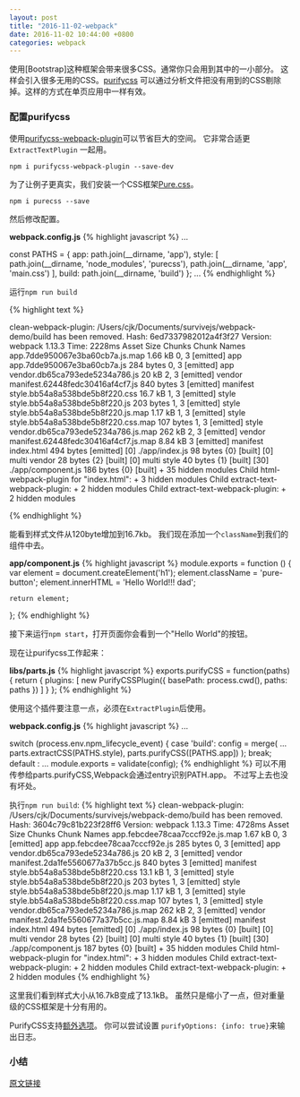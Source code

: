 ```yaml
---
layout: post
title: "2016-11-02-webpack"
date: 2016-11-02 10:44:00 +0800
categories: webpack
---
```


使用[Bootstrap]这种框架会带来很多CSS。通常你只会用到其中的一小部分。
这样会引入很多无用的CSS。[purifycss](https://github.com/purifycss/purifycss)
可以通过分析文件把没有用到的CSS剔除掉。这样的方式在单页应用中一样有效。

### 配置purifycss
使用[purifycss-webpack-plugin](https://www.npmjs.com/package/purifycss-webpack-plugin)可以节省巨大的空间。
它非常合适更 `ExtractTextPlugin` 一起用。

`npm i purifycss-webpack-plugin --save-dev`

为了让例子更真实，我们安装一个CSS框架[Pure.css](http://purecss.io/)。

`npm i purecss --save`

然后修改配置。

**webpack.config.js**
{% highlight javascript %}
...

const PATHS = {
    app: path.join(__dirname, 'app'),
    style: [
        path.join(__dirname, 'node_modules', 'purecss'),
        path.join(__dirname, 'app', 'main.css')
    ],
    build: path.join(__dirname, 'build')
};
...
{% endhighlight %}

运行`npm run build`

{% highlight text %}

clean-webpack-plugin: /Users/cjk/Documents/survivejs/webpack-demo/build has been removed.
Hash: 6ed7337982012a4f3f27
Version: webpack 1.13.3
Time: 2228ms
                               Asset       Size  Chunks             Chunk Names
     app.7dde950067e3ba60cb7a.js.map    1.66 kB    0, 3  [emitted]  app
         app.7dde950067e3ba60cb7a.js  284 bytes    0, 3  [emitted]  app
      vendor.db65ca793ede5234a786.js      20 kB    2, 3  [emitted]  vendor
    manifest.62448fedc30416af4cf7.js  840 bytes       3  [emitted]  manifest
      style.bb54a8a538bde5b8f220.css    16.7 kB    1, 3  [emitted]  style
       style.bb54a8a538bde5b8f220.js  203 bytes    1, 3  [emitted]  style
   style.bb54a8a538bde5b8f220.js.map    1.17 kB    1, 3  [emitted]  style
  style.bb54a8a538bde5b8f220.css.map  107 bytes    1, 3  [emitted]  style
  vendor.db65ca793ede5234a786.js.map     262 kB    2, 3  [emitted]  vendor
manifest.62448fedc30416af4cf7.js.map    8.84 kB       3  [emitted]  manifest
                          index.html  494 bytes          [emitted]
   [0] ./app/index.js 98 bytes {0} [built]
   [0] multi vendor 28 bytes {2} [built]
   [0] multi style 40 bytes {1} [built]
  [30] ./app/component.js 186 bytes {0} [built]
    + 35 hidden modules
Child html-webpack-plugin for "index.html":
        + 3 hidden modules
Child extract-text-webpack-plugin:
        + 2 hidden modules
Child extract-text-webpack-plugin:
        + 2 hidden modules

{% endhighlight %}

能看到样式文件从120byte增加到16.7kb。
我们现在添加一个`className`到我们的组件中去。

**app/component.js**
{% highlight javascript %}
module.exports = function () {
    var element = document.createElement('h1');
    element.className = 'pure-button';
    element.innerHTML = 'Hello World!!! dad';

    return element;
};
{% endhighlight %}

接下来运行`npm start`，打开页面你会看到一个"Hello World"的按钮。

现在让purifycss工作起来：

**libs/parts.js**
{% highlight javascript %}
exports.purifyCSS = function(paths) {
    return {
        plugins: [
            new PurifyCSSPlugin({
                basePath: process.cwd(),
                paths: paths
            })
        ]
    }
};
{% endhighlight %}

使用这个插件要注意一点，必须在`ExtractPlugin`后使用。

**webpack.config.js**
{% highlight javascript %}
...

switch (process.env.npm_lifecycle_event) {
    case 'build':
        config = merge(
            ...
            parts.extractCSS(PATHS.style),
            parts.purifyCSS([PATHS.app])
        );
        break;
    default :
    ...
module.exports = validate(config);
{% endhighlight %}
可以不用传参给parts.purifyCSS,Webpack会通过entry识别PATH.app。
不过写上去也没有坏处。

执行`npm run build`:
{% highlight text %}
clean-webpack-plugin: /Users/cjk/Documents/survivejs/webpack-demo/build has been removed.
Hash: 3604c79c81b223f28ff6
Version: webpack 1.13.3
Time: 4728ms
                               Asset       Size  Chunks             Chunk Names
     app.febcdee78caa7cccf92e.js.map    1.67 kB    0, 3  [emitted]  app
         app.febcdee78caa7cccf92e.js  285 bytes    0, 3  [emitted]  app
      vendor.db65ca793ede5234a786.js      20 kB    2, 3  [emitted]  vendor
    manifest.2da1fe5560677a37b5cc.js  840 bytes       3  [emitted]  manifest
      style.bb54a8a538bde5b8f220.css    13.1 kB    1, 3  [emitted]  style
       style.bb54a8a538bde5b8f220.js  203 bytes    1, 3  [emitted]  style
   style.bb54a8a538bde5b8f220.js.map    1.17 kB    1, 3  [emitted]  style
  style.bb54a8a538bde5b8f220.css.map  107 bytes    1, 3  [emitted]  style
  vendor.db65ca793ede5234a786.js.map     262 kB    2, 3  [emitted]  vendor
manifest.2da1fe5560677a37b5cc.js.map    8.84 kB       3  [emitted]  manifest
                          index.html  494 bytes          [emitted]
   [0] ./app/index.js 98 bytes {0} [built]
   [0] multi vendor 28 bytes {2} [built]
   [0] multi style 40 bytes {1} [built]
  [30] ./app/component.js 187 bytes {0} [built]
    + 35 hidden modules
Child html-webpack-plugin for "index.html":
        + 3 hidden modules
Child extract-text-webpack-plugin:
        + 2 hidden modules
Child extract-text-webpack-plugin:
        + 2 hidden modules
{% endhighlight %}

这里我们看到样式大小从16.7kB变成了13.1kB。
虽然只是缩小了一点，但对重量级的CSS框架是十分有用的。

PurifyCSS支持[额外选项](https://github.com/purifycss/purifycss#the-optional-options-argument)。
你可以尝试设置 `purifyOptions: {info: true}`来输出日志。

### 小结

[原文链接](http://survivejs.com/webpack/building-with-webpack/eliminating-unused-css/)
